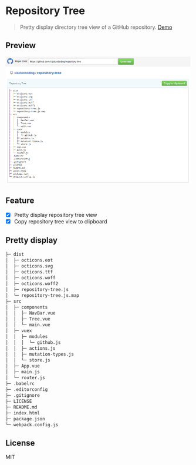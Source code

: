 # Repository Tree

> Pretty display directory tree view of a GitHub repository. [Demo](https://xiaoluoboding.github.io/repository-tree/)

## Preview

![img](dist/preview.png)

## Feature

- [x] Pretty display repository tree view
- [x] Copy repository tree view to clipboard

## Pretty display

    ├─ dist
    │  ├─ octicons.eot
    │  ├─ octicons.svg
    │  ├─ octicons.ttf
    │  ├─ octicons.woff
    │  ├─ octicons.woff2
    │  ├─ repository-tree.js
    │  └─ repository-tree.js.map
    ├─ src
    │  ├─ components
    │  │  ├─ NavBar.vue
    │  │  ├─ Tree.vue
    │  │  └─ main.vue
    │  ├─ vuex
    │  │  ├─ modules
    │  │  │  └─ github.js
    │  │  ├─ actions.js
    │  │  ├─ mutation-types.js
    │  │  └─ store.js
    │  ├─ App.vue
    │  ├─ main.js
    │  └─ router.js
    ├─ .babelrc
    ├─ .editorconfig
    ├─ .gitignore
    ├─ LICENSE
    ├─ README.md
    ├─ index.html
    ├─ package.json
    └─ webpack.config.js


## License

MIT
